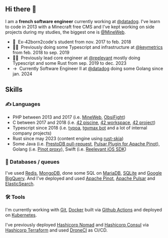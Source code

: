 ## Hi there 👋

I am a **french software engineer** currently working at [@datadog](https://github.com/datadog). 
I've learn to code in 2013 with a Minecraft free CMS and I've kept working on side projects during my studies, the biggest one is [@MineWeb](https://github.com/MineWeb/MineWebCMS).

- 📗 &nbsp;Ex-42born2code's student from nov. 2017 to feb. 2018
- 👨‍💻 &nbsp;Previously doing some Typescript and infrastructure at [@keymetrics](https://github.com/keymetrics) from feb. 2018 to sep. 2019
- 👨‍💻 &nbsp;Previously lead core engineer at [@reelevant](https://github.com/reelevant-tech) mostly doing Typescript and some Rust from sep. 2019 to dec. 2023
- → &nbsp;Currently Software Engineer II at [@datadog](https://github.com/datadog) doing some Golang since jan. 2024

## Skills

### ✍️ Languages

- PHP between 2013 and 2017 (i.e. [MineWeb](https://github.com/MineWeb/MineWebCMS), [ObsiFight](https://github.com/Obsifight/obsifight.net))
- C between 2017 and 2018 (i.e. [42 piscine](https://github.com/Eywek/42-piscine), [42 workspace](https://github.com/Eywek/42), [42 project](https://github.com/Eywek/doom-editor))
- Typescript since 2018 (i.e. [typoa](https://github.com/Eywek/typoa), [tgvmax bot](https://github.com/Eywek/tgvmax-bot) and a lot of internal company projects)
- Rust since may 2023 (content engine using [rust-skia](https://github.com/rust-skia/rust-skia))
- Some Java (i.e. [PrestoDB pull-request](https://github.com/prestodb/presto/pull/17225), [Pulsar Plugin for Apache Pinot](https://github.com/reelevant-tech/pinot-pulsar-plugin/)), Golang (i.e. [Pinot proxy](https://github.com/reelevant-tech/pinop)), Swift (i.e. [Reelevant iOS SDK](https://github.com/reelevant-tech/analytics-ios))

### 💾 Databases / queues

I've used [Redis](https://github.com/redis/redis), [MongoDB](https://github.com/mongodb/mongo), done some SQL on [MariaDB](https://github.com/MariaDB/server), [SQLite](https://www.sqlite.org/index.html) and [Google BigQuery](https://cloud.google.com/bigquery?hl=fr). And I've deployed and used [Apache Pinot](https://github.com/apache/pinot), [Apache Pulsar](https://github.com/apache/pulsar) and [ElasticSearch](https://www.elastic.co/elasticsearch/).

### 🛠 Tools

I'm currently working with [Git](https://git-scm.com/), [Docker](https://www.docker.com/) built via [Github Actions](https://github.com/features/actions) and deployed on [Kubernetes](https://github.com/kubernetes/kubernetes).

I've previously deployed [Hashicorp Nomad](https://www.nomadproject.io/) and [Hashicorp Consul](https://www.consul.io/) via [Hashicorp Terraform](https://www.terraform.io/) and used [DroneCI](https://www.drone.io/) as CI/CD.


